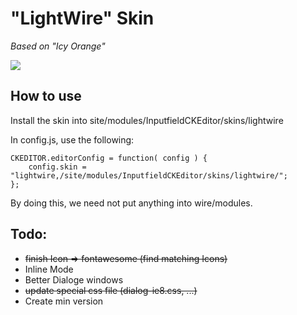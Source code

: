 "LightWire" Skin
====================

*Based on "Icy Orange"*

![](https://processwire.com/talk/uploads/monthly_02_2015/post-140-0-82434300-1423925224.png)

## How to use

Install the skin into site/modules/InputfieldCKEditor/skins/lightwire

In config.js, use the following:

    CKEDITOR.editorConfig = function( config ) {
        config.skin = "lightwire,/site/modules/InputfieldCKEditor/skins/lightwire/";
    };

By doing this, we need not put anything into wire/modules.




## Todo:
- <s>finish Icon => fontawesome (find matching Icons)</s>
- Inline Mode
- Better Dialoge windows
- <s>update special css file (dialog-ie8.css, ...)</s>
- Create min version
